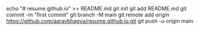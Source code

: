 echo "# resume.github.io" >> README.md
git init
git add README.md
git commit -m "first commit"
git branch -M main
git remote add origin https://github.com/aaravbhagya/resume.github.io.git
git push -u origin main